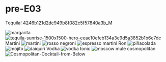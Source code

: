 # pre-E03
Tequila!
[4246b121d2dc949b8f082c5f57840a3b_M](https://github.com/user-attachments/assets/a6d993fa-dc7d-4de3-83d8-394e803c1f67)

![margarita](https://github.com/user-attachments/assets/7aee45fd-7f1b-4870-a7fb-55f7e6b33b13)
![tequila-sunrise-1500x1500-hero-eeae10efeb134a3e9d5a3852b1b6e7dc](https://github.com/user-attachments/assets/112dca92-49e8-4476-b84c-784c5f0bd2d4)
Martini
![martini](https://github.com/user-attachments/assets/3c167116-2fe8-4eee-bef8-98f25d63e438)
![rosso negroni](https://github.com/user-attachments/assets/f74d34d4-143b-403f-b100-ccd453d09c0e)
![espresso martini](https://github.com/user-attachments/assets/4a4aa421-cdcb-49ef-8ff5-ca7656892d14)
Ron
![piñacolada](https://github.com/user-attachments/assets/78d4f6ee-f966-45b4-a3c3-faee0846c2bd)
![mojito](https://github.com/user-attachments/assets/3357077a-8a2c-43a7-92cc-61f7ac5f0ab9)
![daiquiri](https://github.com/user-attachments/assets/713076b6-b515-48f8-91e7-b97ec3dddb3d)
Vodka
![vodka tonic](https://github.com/user-attachments/assets/5e86dee8-9e88-46e1-b1ab-f2d28ebaa42c)
![moscow mule](https://github.com/user-attachments/assets/b1a73a6d-feb6-48b8-9e0e-e06334bcbec5)
cosmopolitan ![Cosmopolitan-Cocktail-from-Below](https://github.com/user-attachments/assets/c5ab6ace-20fa-40e1-9e29-72598abc7f9d)

